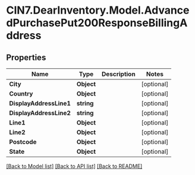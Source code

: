 # CIN7.DearInventory.Model.AdvancedPurchasePut200ResponseBillingAddress

## Properties

| Name                    | Type       | Description | Notes      |
| ----------------------- | ---------- | ----------- | ---------- |
| **City**                | **Object** |             | [optional] |
| **Country**             | **Object** |             | [optional] |
| **DisplayAddressLine1** | **string** |             | [optional] |
| **DisplayAddressLine2** | **string** |             | [optional] |
| **Line1**               | **Object** |             | [optional] |
| **Line2**               | **Object** |             | [optional] |
| **Postcode**            | **Object** |             | [optional] |
| **State**               | **Object** |             | [optional] |

[[Back to Model list]](../README.md#documentation-for-models) [[Back to API list]](../README.md#documentation-for-api-endpoints) [[Back to README]](../README.md)
